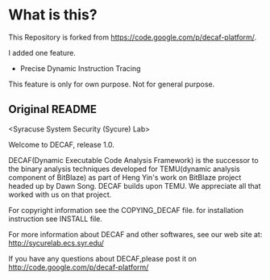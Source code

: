 # What is this?

This Repository is forked from https://code.google.com/p/decaf-platform/.

I added one feature.
* Precise Dynamic Instruction Tracing

This feature is only for own purpose. Not for general purpose.

## Original README
<Syracuse System Security (Sycure) Lab>

Welcome to DECAF, release 1.0.

DECAF(Dynamic Executable Code Analysis Framework) is the successor to 
the binary analysis techniques developed for TEMU(dynamic analysis component
of BitBlaze) as part of Heng Yin's work on BitBlaze project headed up by Dawn Song.
DECAF builds upon TEMU. We appreciate all that worked with us on that project.

For copyright information see the COPYING\_DECAF file.
for installation instruction see INSTALL file.

For more information about DECAF and other softwares, see our
web site at:
http://sycurelab.ecs.syr.edu/

If you have any questions about DECAF,please post it on 
http://code.google.com/p/decaf-platform/

